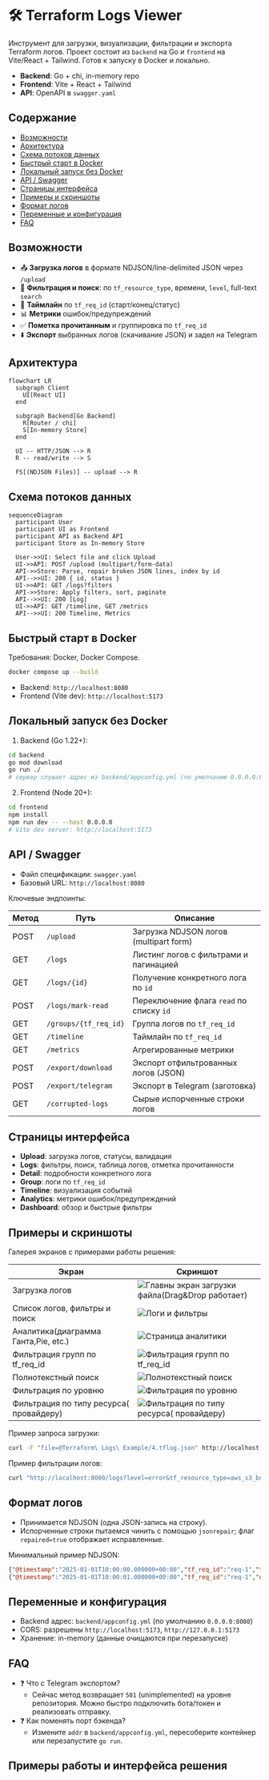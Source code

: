 🛠️ Terraform Logs Viewer
=========================

Инструмент для загрузки, визуализации, фильтрации и экспорта Terraform логов. Проект состоит из `backend` на Go и `frontend` на Vite/React + Tailwind. Готов к запуску в Docker и локально.

- **Backend**: Go + chi, in-memory repo
- **Frontend**: Vite + React + Tailwind
- **API**: OpenAPI в `swagger.yaml`

Содержание
----------
- [Возможности](#возможности)
- [Архитектура](#архитектура)
- [Схема потоков данных](#схема-потоков-данных)
- [Быстрый старт в Docker](#быстрый-старт-в-docker)
- [Локальный запуск без Docker](#локальный-запуск-без-docker)
- [API / Swagger](#api--swagger)
- [Страницы интерфейса](#страницы-интерфейса)
- [Примеры и скриншоты](#примеры-и-скриншоты)
- [Формат логов](#формат-логов)
- [Переменные и конфигурация](#переменные-и-конфигурация)
- [FAQ](#faq)

Возможности
-----------

- 📤 **Загрузка логов** в формате NDJSON/line-delimited JSON через `/upload`
- 🔎 **Фильтрация и поиск**: по `tf_resource_type`, времени, `level`, full-text `search`
- 🧭 **Таймлайн** по `tf_req_id` (старт/конец/статус)
- 📊 **Метрики** ошибок/предупреждений
- ✅ **Пометка прочитанным** и группировка по `tf_req_id`
- ⬇️ **Экспорт** выбранных логов (скачивание JSON) и задел на Telegram

Архитектура
-----------

```mermaid
flowchart LR
  subgraph Client
    UI[React UI]
  end

  subgraph Backend[Go Backend]
    R[Router / chi]
    S[In-memory Store]
  end

  UI -- HTTP/JSON --> R
  R -- read/write --> S

  FS[(NDJSON Files)] -- upload --> R
```

Схема потоков данных
---------------------

```mermaid
sequenceDiagram
  participant User
  participant UI as Frontend
  participant API as Backend API
  participant Store as In-memory Store

  User->>UI: Select file and click Upload
  UI->>API: POST /upload (multipart/form-data)
  API->>Store: Parse, repair broken JSON lines, index by id
  API-->>UI: 200 { id, status }
  UI->>API: GET /logs?filters
  API->>Store: Apply filters, sort, paginate
  API-->>UI: 200 [Log]
  UI->>API: GET /timeline, GET /metrics
  API-->>UI: 200 Timeline, Metrics
```

Быстрый старт в Docker
----------------------

Требования: Docker, Docker Compose.

```bash
docker compose up --build
```

- Backend: `http://localhost:8080`
- Frontend (Vite dev): `http://localhost:5173`

Локальный запуск без Docker
---------------------------

1) Backend (Go 1.22+):

```bash
cd backend
go mod download
go run ./
# сервер слушает адрес из backend/appconfig.yml (по умолчанию 0.0.0.0:8080)
```

2) Frontend (Node 20+):

```bash
cd frontend
npm install
npm run dev -- --host 0.0.0.0
# Vite dev server: http://localhost:5173
```

API / Swagger
-------------

- Файл спецификации: `swagger.yaml`
- Базовый URL: `http://localhost:8080`

Ключевые эндпоинты:

| Метод | Путь                | Описание                                 |
|-------|---------------------|------------------------------------------|
| POST  | `/upload`           | Загрузка NDJSON логов (multipart form)   |
| GET   | `/logs`             | Листинг логов с фильтрами и пагинацией   |
| GET   | `/logs/{id}`        | Получение конкретного лога по `id`       |
| POST  | `/logs/mark-read`   | Переключение флага `read` по списку `id` |
| GET   | `/groups/{tf_req_id}` | Группа логов по `tf_req_id`            |
| GET   | `/timeline`         | Таймлайн по `tf_req_id`                  |
| GET   | `/metrics`          | Агрегированные метрики                   |
| POST  | `/export/download`  | Экспорт отфильтрованных логов (JSON)     |
| POST  | `/export/telegram`  | Экспорт в Telegram (заготовка)           |
| GET   | `/corrupted-logs`   | Сырые испорченные строки логов           |

Страницы интерфейса
-------------------

- **Upload**: загрузка логов, статусы, валидация
- **Logs**: фильтры, поиск, таблица логов, отметка прочитанности
- **Detail**: подробности конкретного лога
- **Group**: логи по `tf_req_id`
- **Timeline**: визуализация событий
- **Analytics**: метрики ошибок/предупреждений
- **Dashboard**: обзор и быстрые фильтры

Примеры и скриншоты
-------------------

Галерея экранов с примерами работы решения:

| Экран | Скриншот |
|-------|----------|
| Загрузка логов | ![Главны экран загрузки файла(Drag&Drop работает)](photos/Снимок%20экрана%20от%202025-10-05%2017-39-18.png) |
| Список логов, фильтры и поиск | ![Логи и фильтры](photos/Снимок%20экрана%20от%202025-10-05%2017-39-48.png) |
| Аналитика(диаграмма Ганта,Pie, etc.) | ![Страница аналитики](photos/Снимок%20экрана%20от%202025-10-05%2017-40-03.png) |
| Фильтрация групп по tf_req_id | ![Фильтрация групп по tf_req_id](photos/Снимок%20экрана%20от%202025-10-05%2017-40-30.png) |
| Полнотекстный поиск | ![Полнотекстный поиск](photos/Снимок%20экрана%20от%202025-10-05%2017-40-58.png) |
| Фильтрация по уровню | ![Фильтрация по уровню ](photos/Снимок%20экрана%20от%202025-10-05%2017-41-14.png) |
| Фильтрация по типу ресурса( провайдеру) | ![Фильтрация по типу ресурса( провайдеру)](photos/Снимок%20экрана%20от%202025-10-05%2017-41-50.png) |

Пример запроса загрузки:

```bash
curl -F "file=@Terraform\ Logs\ Example/4.tflog.json" http://localhost:8080/upload
```

Пример фильтрации логов:

```bash
curl "http://localhost:8080/logs?level=error&tf_resource_type=aws_s3_bucket&search=timeout&page=1&limit=50"
```

Формат логов
------------

- Принимается NDJSON (одна JSON-запись на строку).
- Испорченные строки пытаемся чинить с помощью `jsonrepair`; флаг `repaired=true` отображает исправленные.

Минимальный пример NDJSON:

```json
{"@timestamp":"2025-01-01T10:00:00.000000+00:00","tf_req_id":"req-1","tf_resource_type":"aws_s3_bucket","@level":"info","@message":"create"}
{"@timestamp":"2025-01-01T10:00:01.000000+00:00","tf_req_id":"req-1","diagnostic_severity":"warning","@message":"retry"}
```

Переменные и конфигурация
-------------------------

- Backend адрес: `backend/appconfig.yml` (по умолчанию `0.0.0.0:8080`)
- CORS: разрешены `http://localhost:5173`, `http://127.0.0.1:5173`
- Хранение: in-memory (данные очищаются при перезапуске)

FAQ
---

- ❓ Что с Telegram экспортом?
  - Сейчас метод возвращает `501` (unimplemented) на уровне репозитория. Можно быстро подключить бота/токен и реализовать отправку.
- ❓ Как поменять порт бэкенда?
  - Измените `addr` в `backend/appconfig.yml`, пересоберите контейнер или перезапустите `go run`.

Примеры работы и интерфейса решения
-----------------------------------

